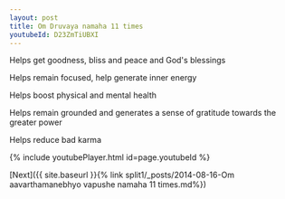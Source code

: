 ```yaml
---
layout: post
title: Om Druvaya namaha 11 times
youtubeId: D23ZmTiUBXI
---
```

 
 
Helps get goodness, bliss and peace and God's blessings
 
Helps remain focused, help generate inner energy 
 
Helps boost physical and mental health 
 
Helps remain grounded and generates a sense of gratitude towards the greater power 
 
Helps reduce bad karma
 
 
 
 


{% include youtubePlayer.html id=page.youtubeId %}
 
[Next]({{ site.baseurl }}{% link  split1/_posts/2014-08-16-Om aavarthamanebhyo vapushe namaha 11 times.md%})
 
